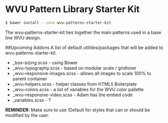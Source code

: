 # WVU Pattern Library Starter Kit

```bash
$ bower install --save wvu-patterns-starter-kit
```

The wvu-patterns-starter-kit ties together the main patterns used in a base line WVU design.

##Upcoming Addons
A list of default utilities/packages that will be added to wvu-patterns-starter-kit.

* _box-sizing.scss - using Bower
* _wvu-typography.scss - based on modular scale / gridlover
* _wvu-responsive-images.scss - allows all images to scale 100% to parent container
* _wvu-helpers.scss - helper classes from HTML5 Boilerplate
* _wvu-colors.scss - a list of variables for the WVU color pallette
* _wvu-responsive-video.scss - Adam has the embed code
* _variables.scss - ?

__REMINDER:__ Make sure to use !Default for styles that can or should be modified by the user.

